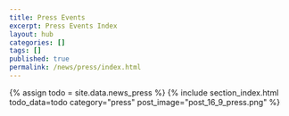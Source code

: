 ```yaml
---
title: Press Events
excerpt: Press Events Index
layout: hub
categories: []
tags: []
published: true
permalink: /news/press/index.html
---
```


{% assign todo = site.data.news_press %}
{% include section_index.html todo_data=todo category="press" post_image="post_16_9_press.png" %}
